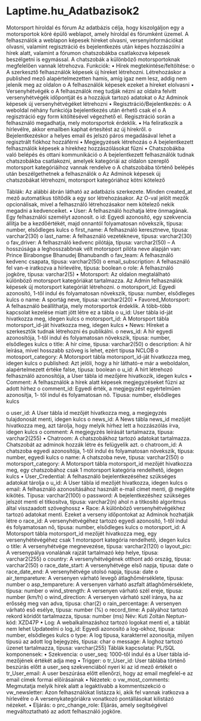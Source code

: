 # Laptime.hu_Adatbazisok2
Motorsport híroldal és fórum
Az adatbázis célja, hogy kiszolgáljon egy a motorsportok köré épülő weblapot, amely
híroldal és fórumként üzemel. A felhasználók a weblapon képesek híreket olvasni,
versenyinformációkat olvasni, valamint regisztráció és bejelentkezés után képes
hozzászólni a hírek alatt, valamint a fórumon chatszobákba csatlakozva képesek
beszélgetni is egymással. A chatszobák a különböző motorsportoknak megfelelően
vannak létrehozva.
Funkciók:
• Hírek megtekintése/feltöltése:
o A szerkesztő felhasználók képesek új híreket létrehozni. Létrehozáskor
a published mező alapértelmezetten hamis, amíg igaz nem lesz, addig
nem jelenik meg az oldalon
o A felhasználók képesek ezeket a híreket elolvasni
• Versenyhétvégék
o A felhasználók meg tudják nézni az oldalra felvitt versenyhétvégék
időpontját és a hozzájuk tartozó adatokat
o Az Adminok képesek új versenyhétvégéket létrehozni
• Regisztráció/Bejelentkezés:
o A weboldal néhány funkciója bejelentkezés után érhető csak el
o A regisztráció egy form kitöltésével végezhető el. Regisztráció során a
felhasználó megadhatja, mely motorsportok érdeklik.
▪ Ha feliratkozik a hírlevélre, akkor emailben kaphat értesítést az
új hírekről.
o Bejelentkezéskor a helyes email és jelszó páros megadásával lehet a
regisztrált fiókhoz hozzáférni
• Megjegyzések létrehozás
o A bejelentkezett felhasználók képesek a hírekhez hozzászólásokat
fűzni
• Chatszobákba való belépés és ottani kommunikáció
o A bejelentkezett felhasználók tudnak chatszobákba csatlakozni,
amelyek kategóriái az oldalon szereplő motorsport kategóriáihoz
vannak rendelve
o A chatszobába történő belépés után beszélgethetnek a felhasználók
o Az Adminok képesek új chatszobákat létrehozni, motorsport
kategóriához kötni kötelező

Táblák:
Az alábbi ábrán látható az adatbázis szerkezete. Minden created_at mező
automatikus töltődik a egy sor létrehozásakor. Az O-val jelölt mezők opcionálisak,
mivel a felhasználó létrehozásakor nem kötelező nekik megadni a kedvenceiket.
• User: A felhasználó hozhatja létre önmagának. Egy felhasználói személyt
azonosít.
o id: Egyedi azonosító, egy szekvencia állítja be a kezdőértékét, majd
onnantól folyamatosan növekszik, típusa: number, elsődleges kulcs
o first_name: A felhasználó keresztneve, típusa: varchar2(30)
o last_name: A felhasználó vezetékneve, típusa: varchar2(30)
o fav_driver: A felhasználó kedvenc pilótája, típusa: varchar2(50) – A
hosszúsága a leghosszabbnak vélt motorsport pilóta neve alapján van:
Prince Birabongse Bhanudej Bhanubandh
o fav_team: A felhasználó kedvenc csapata, típusa: varchar2(50)
o email_subscription: A felhasználó fel van-e iratkozva a hírlevélre,
típusa: boolean
o role: A felhasználó jogköre, típusa: varchar2(5)
• Motorsport: Az oldalon megtalálható különböző motorsport kategóriákat
tartalmazza. Az Admin felhasználók képesek új motorsport kategóriát
létrehozni.
o motorsport_id: Egyedi azonosító, 1-től indul és folyamatosan növekszik,
típusa: number, elsődleges kulcs
o name: A sportág neve, típusa: varchar2(20)
• Favored_Motorsport: A felhasználó beállíthatja, mely motorsportok érdeklik.
A több-több kapcsolat kezelése miatt jött létre ez a tábla
o u_id: User tábla id-ját hivatkozza meg, idegen kulcs
o motorsport_id: A Motorsport tábla motorsport_id-ját hivatkozza meg,
idegen kulcs
• News: Híreket a szerkesztők tudnak létrehozni és publikálni.
o news_id: A hír egyedi azonosítója, 1-től indul és folyamatosan
növekszik, típusa: number, elsődleges kulcs
o title: A hír címe, típusa: varchar2(50)
o description: A hír leírása, mivel hosszabb szöveg is lehet, ezért típusa
NCLOB
o motosport_category: A Motorsport tábla motorsport_id-ját hivatkozza
meg, idegen kulcs
o published: Azt jelöli, hogy a hír látható-e már a weboldalon,
alapértelmezett értéke false, típusa: boolean
o u_id: A hírt létrehozó felhasználó azonosítója, a User tábla id mezőjére
hivatkozik, idegen kulcs
• Comment: A felhasználók a hírek alatt képesek megjegyzéseket fűzni az
adott hírhez
o comment_id: Egyedi érték, a megjegyzést egyértelműen azonosítja, 1-
től indul és folyamatosan nő. Típusa: number, elsődleges kulcs

o user_id: A User tábla id mezőjét hivatkozza meg, a megjegyzés
tulajdonosát menti, idegen kulcs
o news_id: A News tábla news_id mezőjét hivatkozza meg, azt tárolja,
hogy melyik hírhez lett a hozzászólás írva, idegen kulcs
o comment: A megjegyzés leírását tartalmazza, típusa: varchar2(255)
• Chatroom: A chatszobákhoz tartozó adatokat tartalmazza. Chatszobát az
adminok hozzák létre és felügyelik azt.
o chatroom_id: A chatszoba egyedi azonosítója, 1-től indul és
folyamatosan növekszik, típusa: number, egyedi kulcs
o name: A chatszoba neve, típusa: varchar2(50)
o motorsport_category: A Motorsport tábla motorsport_id mezőjét
hivatkozza meg, egy chatszobához csak 1 motorsport kategória
rendelhető, idegen kulcs
• User_Credential: A felhasználó bejelentkezéséhez szükséges adatokat
tárolja
o u_id: A User tábla id mezőjét hivatkozza, idegen kulcs
o email: A felhasználó azonosításához használt e-mail címet menti, @
megléte kikötés. Típusa: varchar2(100)
o password: A bejelentkezéshez szükséges jelszót menti el titkosítva,
típusa: varchar2(n) ahol n a titkosító algoritmus által visszaadott
szöveghossz
• Race: A különböző versenyhétvégékhez tartozó adatokat menti. Ezeket a
verseny időpontokat az Adminok hozhatják létre
o race_id: A versenyhétvégéhez tartozó egyedi azonosító, 1-től indul és
folyamatosan nő, típusa: number, elsődleges kulcs
o motorsport_id: A Motorsport tábla motorsport_id mezőjét hivatkozza
meg, egy versenyhétévégéhez csak 1 motorsport kategória rendelhető,
idegen kulcs
o title: A versenyhétvége megnevezése, típusa: varchar2(120)
o layout_pic: A versenypálya vonalának rajzát tartalmazó kép helye,
típusa: varchar2(255)
o country: A versenyhétvégének otthont adó ország, típusa: varchar2(50)
o race_date_start: A versenyhétvége első napja, típusa: date
o race_date_end: A versenyhétvége utolsó napja, típusa: date
o air_tempareture: A versenyen várható levegő átlaghőmérséklete,
típusa: number
o asp_tempareture: A versenyen várható aszfalt átlaghőmérséklete,
típusa: number
o wind_strength: A versenyen várható szél ereje, típusa: number (km/h)
o wind_direction: A versenyen várható szél iránya, ha az erősség meg
van adva, típusa: char(2)
o rain_percentage: A versenyen várható eső esélye, típusa: number (%)
o record_time: A pályához tartozó rekord köridőt tartalmazza, típusa:
number (ms)
Név: Kuti Zoltán
Neptun-kód: XZD47P
• Log: A webalkalmazáshoz tartozó logokat menti el, a táblát nem lehet Updateelni
o log_id: Egyedi azonosító a log-okhoz, típusa: number, elsődleges kulcs
o type: A log típusa, karakterrel azonosítja, milyen típusú az adott log
bejegyzés, típusa: char
o message: A loghoz tartozó üzenet tartalmazza, típusa: varchar(255)
Táblák kapcsolatai:
PL/SQL komponensek:
• Szekvencia:
o user_seq: 1000-től indul és a User tábla id-mezőjének értékét adja meg
• Trigger:
o tr_User_id: User táblába történő beszúrás előtt a user_seq
szekvenciából nyeri ki az id mező értékét
o tr_User_email: A user beszúrása előtt ellenőrzi, hogy az email
megfelel-e az email címek formai előírásainak
• Nézetek:
o vw_most_comments: Megmutatja melyik hírek alatt a legaktívabb a
kommentszekció
o vw_newsletter: Azon felhasználókat listázza ki, akik fel vannak
iratkozva a hírlevélre
o A versenykategóriákra vonatkozó pontállásokat kilistázó nézeket.
• Eljárás:
o prc_change_role: Eljárás, amely segítségével megváltoztatható az
adott felhasználó jogköre.
